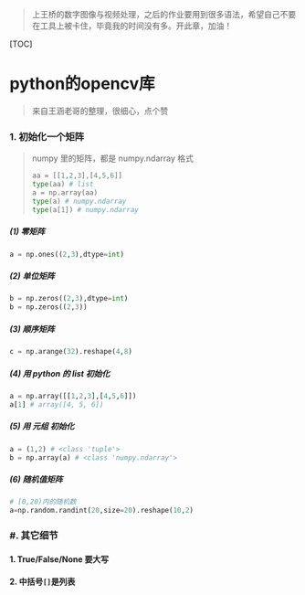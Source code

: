 > 上王桥的数字图像与视频处理，之后的作业要用到很多语法，希望自己不要在工具上被卡住，毕竟我的时间没有多。开此章，加油！



[TOC]

# python的opencv库

> 来自王涵老哥的整理，很细心，点个赞



### 1. 初始化一个矩阵

> numpy 里的矩阵，都是 numpy.ndarray 格式
>
> ```python
> aa = [[1,2,3],[4,5,6]]
> type(aa) # list
> a = np.array(aa)
> type(a) # numpy.ndarray
> type(a[1]) # numpy.ndarray
> ```



##### (1) 零矩阵

```python
a = np.ones((2,3),dtype=int)
```

##### (2) 单位矩阵

```python
b = np.zeros((2,3),dtype=int)
b = np.zeros((2,3))
```

##### (3) 顺序矩阵

```python
c = np.arange(32).reshape(4,8)
```

##### (4) 用 python 的 list 初始化

```python
a = np.array([[1,2,3],[4,5,6]])
a[1] # array([4, 5, 6])
```

##### (5) 用 元组 初始化

```python
a = (1,2) # <class 'tuple'>
b = np.array(a) # <class 'numpy.ndarray'>
```

##### (6) 随机值矩阵

```python
# [0,20)内的随机数
a=np.random.randint(20,size=20).reshape(10,2)
```











### #. 其它细节

#### 1. True/False/None 要大写

#### 2. 中括号`[]`是列表